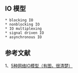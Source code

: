 

##  IO 模型 

    * blocking IO
    * nonblocking IO
    * IO multiplexing
    * signal driven IO
    * asynchronous IO

## 参考文献
1、[5种网络IO模型（有图，很清楚）](https://www.cnblogs.com/findumars/p/6361627.html)           

